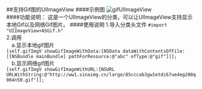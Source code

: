 ##支持Gif图的UIImageView
####示例图
![gifUIImageView](https://github.com/ashen-zhao/asGifImageView/blob/master/ASGifUIImageView/screenshot.gif)  
####功能说明：
这是一个UIImageView的分类，可以让UIImageView支持显示本地Gif以及网络Gif图片。
####使用说明
1.导入分类头文件 `#import "UIImageView+ASGif.h"`  
2.调用  
&emsp;a.显示本地gif图片   
	`[self.gifImgV showGifImageWithData:[NSData dataWithContentsOfFile:[[NSBundle mainBundle] pathForResource:@"abc" ofType:@"gif"]]];`  
&emsp;b.显示网络gif图片  
	   `[self.gifImgV showGifImageWithURL:[NSURL URLWithString:@"http://ww1.sinaimg.cn/large/85cccab3gw1etdi67ue4eg208q064n50.gif"]];`